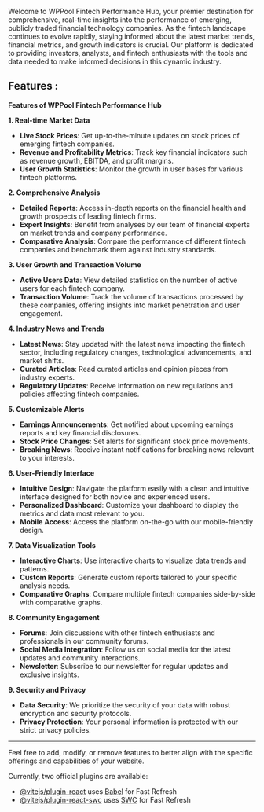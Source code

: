 Welcome to WPPool Fintech Performance Hub, your premier destination for comprehensive, real-time insights into the performance of emerging, publicly traded financial technology companies. As the fintech landscape continues to evolve rapidly, staying informed about the latest market trends, financial metrics, and growth indicators is crucial. Our platform is dedicated to providing investors, analysts, and fintech enthusiasts with the tools and data needed to make informed decisions in this dynamic industry.

## Features :


**Features of WPPool Fintech Performance Hub**

**1. Real-time Market Data**
- **Live Stock Prices**: Get up-to-the-minute updates on stock prices of emerging fintech companies.
- **Revenue and Profitability Metrics**: Track key financial indicators such as revenue growth, EBITDA, and profit margins.
- **User Growth Statistics**: Monitor the growth in user bases for various fintech platforms.

**2. Comprehensive Analysis**
- **Detailed Reports**: Access in-depth reports on the financial health and growth prospects of leading fintech firms.
- **Expert Insights**: Benefit from analyses by our team of financial experts on market trends and company performance.
- **Comparative Analysis**: Compare the performance of different fintech companies and benchmark them against industry standards.

**3. User Growth and Transaction Volume**
- **Active Users Data**: View detailed statistics on the number of active users for each fintech company.
- **Transaction Volume**: Track the volume of transactions processed by these companies, offering insights into market penetration and user engagement.

**4. Industry News and Trends**
- **Latest News**: Stay updated with the latest news impacting the fintech sector, including regulatory changes, technological advancements, and market shifts.
- **Curated Articles**: Read curated articles and opinion pieces from industry experts.
- **Regulatory Updates**: Receive information on new regulations and policies affecting fintech companies.

**5. Customizable Alerts**
- **Earnings Announcements**: Get notified about upcoming earnings reports and key financial disclosures.
- **Stock Price Changes**: Set alerts for significant stock price movements.
- **Breaking News**: Receive instant notifications for breaking news relevant to your interests.

**6. User-Friendly Interface**
- **Intuitive Design**: Navigate the platform easily with a clean and intuitive interface designed for both novice and experienced users.
- **Personalized Dashboard**: Customize your dashboard to display the metrics and data most relevant to you.
- **Mobile Access**: Access the platform on-the-go with our mobile-friendly design.

**7. Data Visualization Tools**
- **Interactive Charts**: Use interactive charts to visualize data trends and patterns.
- **Custom Reports**: Generate custom reports tailored to your specific analysis needs.
- **Comparative Graphs**: Compare multiple fintech companies side-by-side with comparative graphs.

**8. Community Engagement**
- **Forums**: Join discussions with other fintech enthusiasts and professionals in our community forums.
- **Social Media Integration**: Follow us on social media for the latest updates and community interactions.
- **Newsletter**: Subscribe to our newsletter for regular updates and exclusive insights.

**9. Security and Privacy**
- **Data Security**: We prioritize the security of your data with robust encryption and security protocols.
- **Privacy Protection**: Your personal information is protected with our strict privacy policies.

---

Feel free to add, modify, or remove features to better align with the specific offerings and capabilities of your website.


Currently, two official plugins are available:

- [@vitejs/plugin-react](https://github.com/vitejs/vite-plugin-react/blob/main/packages/plugin-react/README.md) uses [Babel](https://babeljs.io/) for Fast Refresh
- [@vitejs/plugin-react-swc](https://github.com/vitejs/vite-plugin-react-swc) uses [SWC](https://swc.rs/) for Fast Refresh
